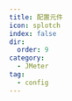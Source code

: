 ```yaml
---
title: 配置元件
icon: splotch
index: false
dir:
  order: 9
category:
  - JMeter
tag:
  - config
---
```


<Catalog />
